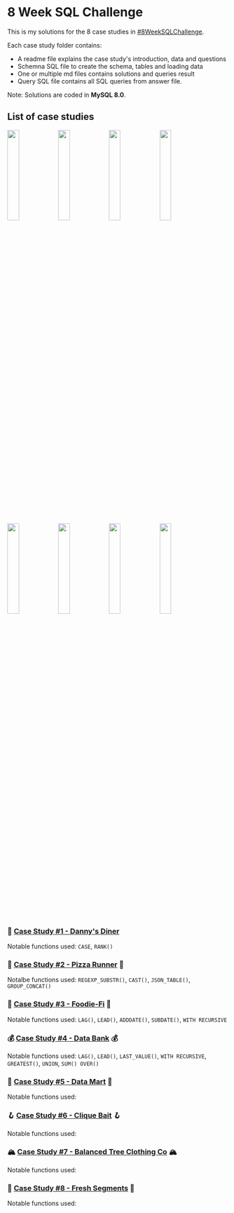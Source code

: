 # 8 Week SQL Challenge

This is my solutions for the 8 case studies in [#8WeekSQLChallenge](https://8weeksqlchallenge.com).

Each case study folder contains:
* A readme file explains the case study's introduction, data and questions
* Schemna SQL file to create the schema, tables and loading data
* One or multiple md files contains solutions and queries result
* Query SQL file contains all SQL queries from answer file.

Note: Solutions are coded in **MySQL 8.0**.

## List of case studies


[<img src='https://8weeksqlchallenge.com/images/case-study-designs/1.png' width='23%'>](./Case%20Study%20%231%20-%20Danny's%20Diner)[<img src='https://8weeksqlchallenge.com/images/case-study-designs/2.png' width='23%'>](./Case%20Study%20%232%20-%20Pizza%20Runner)[<img src='https://8weeksqlchallenge.com/images/case-study-designs/3.png' width='23%'>](./Case%20Study%20%233%20-%20Foodie-Fi)[<img src='https://8weeksqlchallenge.com/images/case-study-designs/4.png' width='23%'>](./Case%20Study%20%234%20-%20Data%20Bank)[<img src='https://8weeksqlchallenge.com/images/case-study-designs/5.png'  width='23%'>](./Case%20Study%20%235%20-%20Data%20Mart)[<img src='https://8weeksqlchallenge.com/images/case-study-designs/6.png' width='23%'>](./Case%20Study%20%236%20-%20Clique%20Bait)[<img src='https://8weeksqlchallenge.com/images/case-study-designs/7.png' width='23%'>](./Case%20Study%20%237%20-%20Balanced%20Tree%20Clothing%20Co)[<img src='https://8weeksqlchallenge.com/images/case-study-designs/8.png' width='23%'>](./Case%20Study%20%238%20-%20Fresh%20Segments)
    

### 🍜 [Case Study #1 - Danny's Diner](./Case%20Study%20%231%20-%20Danny's%20Diner) 
Notable functions used: `CASE`, `RANK()`


### 🍕 [Case Study #2 - Pizza Runner](./Case%20Study%20%232%20-%20Pizza%20Runner) 🍕
Notalbe functions used: `REGEXP_SUBSTR()`, `CAST()`, `JSON_TABLE()`, `GROUP_CONCAT()`


### 🥑 [Case Study #3 - Foodie-Fi](./Case%20Study%20%233%20-%20Foodie-Fi) 🥑
Notable functions used: `LAG()`, `LEAD()`, `ADDDATE()`, `SUBDATE()`, `WITH RECURSIVE` 


### 💰 [Case Study #4 - Data Bank](./Case%20Study%20%234%20-%20Data%20Bank) 💰
Notable functions used: `LAG()`, `LEAD()`, `LAST_VALUE()`, `WITH RECURSIVE`, `GREATEST()`, `UNION`, `SUM() OVER()`

### 🛒 [Case Study #5 - Data Mart](./Case%20Study%20%235%20-%20Data%20Mart) 🛒
Notable functions used: 

### 🪝 [Case Study #6 - Clique Bait](./Case%20Study%20%236%20-%20Clique%20Bait) 🪝
Notable functions used:

### 🏔️ [Case Study #7 - Balanced Tree Clothing Co](./Case%20Study%20%237%20-%20Balanced%20Tree%20Clothing%20Co) 🏔️
Notable functions used:

### 🍊 [Case Study #8 - Fresh Segments](./Case%20Study%20%238%20-%20Fresh%20Segments) 🍊
Notable functions used: